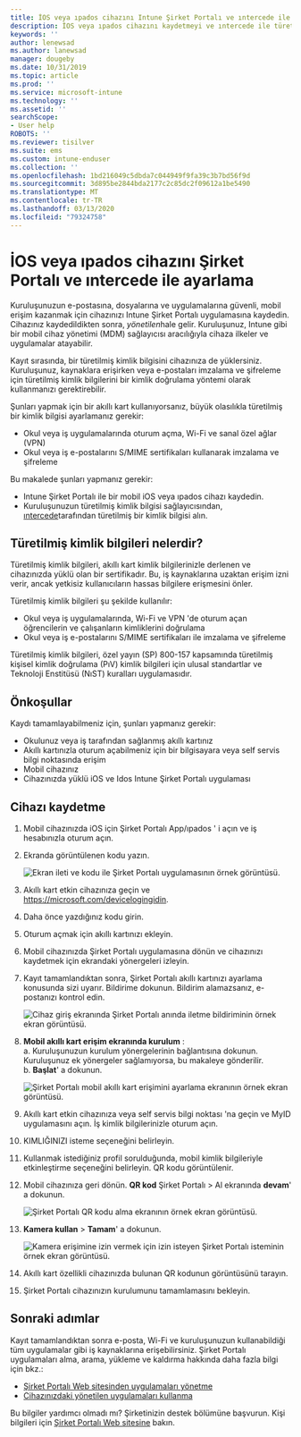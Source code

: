 ```yaml
---
title: İOS veya ıpados cihazını Intune Şirket Portalı ve ıntercede ile kaydetme
description: İOS veya ıpados cihazını kaydetmeyi ve ıntercede ile türetilmiş kimlik bilgisi kimlik doğrulamasını ayarlamayı öğrenin.
keywords: ''
author: lenewsad
ms.author: lanewsad
manager: dougeby
ms.date: 10/31/2019
ms.topic: article
ms.prod: ''
ms.service: microsoft-intune
ms.technology: ''
ms.assetid: ''
searchScope:
- User help
ROBOTS: ''
ms.reviewer: tisilver
ms.suite: ems
ms.custom: intune-enduser
ms.collection: ''
ms.openlocfilehash: 1bd216049c5dbda7c044949f9fa39c3b7bd56f9d
ms.sourcegitcommit: 3d895be2844bda2177c2c85dc2f09612a1be5490
ms.translationtype: MT
ms.contentlocale: tr-TR
ms.lasthandoff: 03/13/2020
ms.locfileid: "79324758"
---
```

# <a name="set-up-ios-or-ipados-device-with-company-portal-and-intercede"></a>İOS veya ıpados cihazını Şirket Portalı ve ıntercede ile ayarlama

Kuruluşunuzun e-postasına, dosyalarına ve uygulamalarına güvenli, mobil erişim kazanmak için cihazınızı Intune Şirket Portalı uygulamasına kaydedin.  Cihazınız kaydedildikten sonra, *yönetilen*hale gelir. Kuruluşunuz, Intune gibi bir mobil cihaz yönetimi (MDM) sağlayıcısı aracılığıyla cihaza ilkeler ve uygulamalar atayabilir.  

Kayıt sırasında, bir türetilmiş kimlik bilgisini cihazınıza de yüklersiniz. Kuruluşunuz, kaynaklara erişirken veya e-postaları imzalama ve şifreleme için türetilmiş kimlik bilgilerini bir kimlik doğrulama yöntemi olarak kullanmanızı gerektirebilir. 

Şunları yapmak için bir akıllı kart kullanıyorsanız, büyük olasılıkla türetilmiş bir kimlik bilgisi ayarlamanız gerekir:

* Okul veya iş uygulamalarında oturum açma, Wi-Fi ve sanal özel ağlar (VPN)
* Okul veya iş e-postalarını S/MIME sertifikaları kullanarak imzalama ve şifreleme  

Bu makalede şunları yapmanız gerekir:  

* Intune Şirket Portalı ile bir mobil iOS veya ıpados cihazı kaydedin.  
* Kuruluşunuzun türetilmiş kimlik bilgisi sağlayıcısından, [ıntercede](https://www.intercede.com/)tarafından türetilmiş bir kimlik bilgisi alın.   


## <a name="what-are-derived-credentials"></a>Türetilmiş kimlik bilgileri nelerdir?  
Türetilmiş kimlik bilgileri, akıllı kart kimlik bilgilerinizle derlenen ve cihazınızda yüklü olan bir sertifikadır. Bu, iş kaynaklarına uzaktan erişim izni verir, ancak yetkisiz kullanıcıların hassas bilgilere erişmesini önler.  

Türetilmiş kimlik bilgileri şu şekilde kullanılır: 
* Okul veya iş uygulamalarında, Wi-Fi ve VPN 'de oturum açan öğrencilerin ve çalışanların kimliklerini doğrulama
* Okul veya iş e-postalarını S/MIME sertifikaları ile imzalama ve şifreleme  

Türetilmiş kimlik bilgileri, özel yayın (SP) 800-157 kapsamında türetilmiş kişisel kimlik doğrulama (PıV) kimlik bilgileri için ulusal standartlar ve Teknoloji Enstitüsü (NıST) kuralları uygulamasıdır.  

## <a name="prerequisites"></a>Önkoşullar

 Kaydı tamamlayabilmeniz için, şunları yapmanız gerekir:

* Okulunuz veya iş tarafından sağlanmış akıllı kartınız
* Akıllı kartınızla oturum açabilmeniz için bir bilgisayara veya self servis bilgi noktasında erişim
* Mobil cihazınız
* Cihazınızda yüklü iOS ve Idos Intune Şirket Portalı uygulaması


## <a name="enroll-device"></a>Cihazı kaydetme  
1. Mobil cihazınızda iOS için Şirket Portalı App/ıpados ' i açın ve iş hesabınızla oturum açın.  
2. Ekranda görüntülenen kodu yazın.  

    ![Ekran ileti ve kodu ile Şirket Portalı uygulamasının örnek görüntüsü.](./media/copy-code-intercede.png)  
1. Akıllı kart etkin cihazınıza geçin ve https://microsoft.com/devicelogingidin. 

1. Daha önce yazdığınız kodu girin.
 
2. Oturum açmak için akıllı kartınızı ekleyin.   

3. Mobil cihazınızda Şirket Portalı uygulamasına dönün ve cihazınızı kaydetmek için ekrandaki yönergeleri izleyin.  
4. Kayıt tamamlandıktan sonra, Şirket Portalı akıllı kartınızı ayarlama konusunda sizi uyarır. Bildirime dokunun. Bildirim alamazsanız, e-postanızı kontrol edin.   

    ![Cihaz giriş ekranında Şirket Portalı anında iletme bildiriminin örnek ekran görüntüsü.](./media/action-required-in-app-intercede.png)  

5. **Mobil akıllı kart erişim ekranında kurulum** :  
    a. Kuruluşunuzun kurulum yönergelerinin bağlantısına dokunun. Kuruluşunuz ek yönergeler sağlamıyorsa, bu makaleye gönderilir.  
    b. **Başlat**' a dokunun.  

    ![Şirket Portalı mobil akıllı kart erişimini ayarlama ekranının örnek ekran görüntüsü.](./media/smart-card-info-intercede.png)  

6. Akıllı kart etkin cihazınıza veya self servis bilgi noktası 'na geçin ve MyID uygulamasını açın. İş kimlik bilgilerinizle oturum açın.  
7. KIMLIĞINIZI isteme seçeneğini belirleyin. 
8. Kullanmak istediğiniz profil sorulduğunda, mobil kimlik bilgileriyle etkinleştirme seçeneğini belirleyin. QR kodu görüntülenir.  
9. Mobil cihazınıza geri dönün. **QR kod** Şirket Portalı > Al ekranında **devam**' a dokunun.  

    ![Şirket Portalı QR kodu alma ekranının örnek ekran görüntüsü.](./media/get-qr-code-intercede.png) 
 
10. **Kamera kullan** > **Tamam**' a dokunun.  

    ![Kamera erişimine izin vermek için izin isteyen Şirket Portalı isteminin örnek ekran görüntüsü.](./media/allow-cp-camera-access-intercede.png)  

11. Akıllı kart özellikli cihazınızda bulunan QR kodunun görüntüsünü tarayın. 
12. Şirket Portalı cihazınızın kurulumunu tamamlamasını bekleyin.  

## <a name="next-steps"></a>Sonraki adımlar  
Kayıt tamamlandıktan sonra e-posta, Wi-Fi ve kuruluşunuzun kullanabildiği tüm uygulamalar gibi iş kaynaklarına erişebilirsiniz. Şirket Portalı uygulamaları alma, arama, yükleme ve kaldırma hakkında daha fazla bilgi için bkz.:

* [Şirket Portalı Web sitesinden uygulamaları yönetme](manage-apps-cpweb.md)  
* [Cihazınızdaki yönetilen uygulamaları kullanma](use-managed-apps-on-your-device-ios.md)  

Bu bilgiler yardımcı olmadı mı? Şirketinizin destek bölümüne başvurun. Kişi bilgileri için [Şirket Portalı Web sitesine](https://go.microsoft.com/fwlink/?linkid=2010980) bakın.
